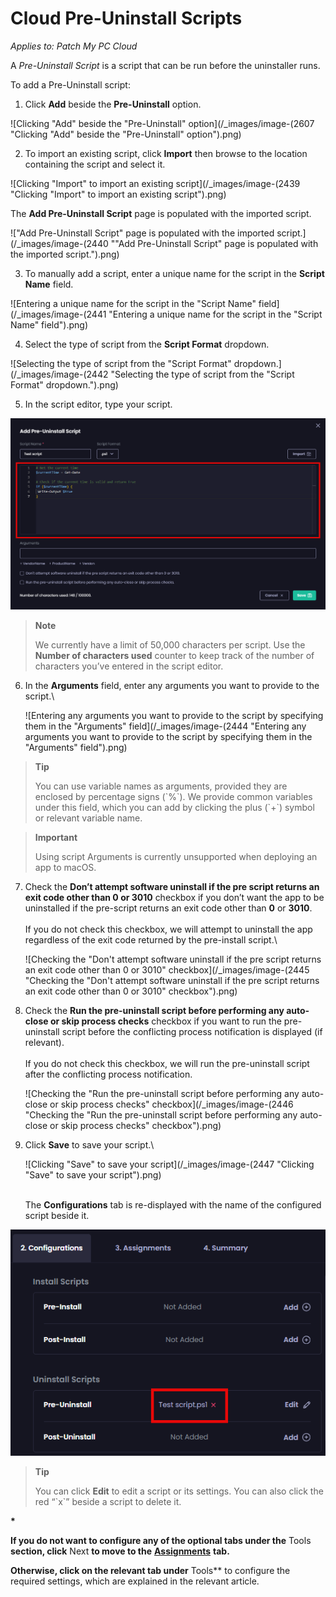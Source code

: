 # Cloud Pre-Uninstall Scripts

_Applies to: Patch My PC Cloud_

A _Pre-Uninstall Script_ is a script that can be run before the uninstaller runs.

To add a Pre-Uninstall script:

1. Click **Add** beside the **Pre-Uninstall** option.

![Clicking "Add" beside the "Pre-Uninstall" option](/_images/image-(2607 "Clicking \"Add\" beside the \"Pre-Uninstall\" option").png)

2. To import an existing script, click **Import** then browse to the location containing the script and select it.

![Clicking "Import" to import an existing script](/_images/image-(2439 "Clicking \"Import\" to import an existing script").png)

The **Add Pre-Uninstall Script** page is populated with the imported script.

!["Add Pre-Uninstall Script" page is populated with the imported script.](/_images/image-(2440 "\"Add Pre-Uninstall Script\" page is populated with the imported script.").png)

3. To manually add a script, enter a unique name for the script in the **Script Name** field.

![Entering a unique name for the script in the "Script Name" field](/_images/image-(2441 "Entering a unique name for the script in the \"Script Name\" field").png)

4. Select the type of script from the **Script Format** dropdown.

![Selecting the type of script from the "Script Format" dropdown.](/_images/image-(2442 "Selecting the type of script from the \"Script Format\" dropdown.").png)

5. In the script editor, type your script.

![](/_images/image-(2443).png)

> **Note**
>
> We currently have a limit of 50,000 characters per script. Use the **Number of characters used** counter to keep track of the number of characters you’ve entered in the script editor.

6.  In the **Arguments** field, enter any arguments you want to provide to the script.\\

    ![Entering any arguments you want to provide to the script by specifying them in the "Arguments" field](/_images/image-(2444 "Entering any arguments you want to provide to the script by specifying them in the \"Arguments\" field").png)

> **Tip**
>
> You can use variable names as arguments, provided they are enclosed by percentage signs (\`%\`). We provide common variables under this field, which you can add by clicking the plus (\`+\`) symbol or relevant variable name.

> **Important**
>
> Using script Arguments is currently unsupported when deploying an app to macOS.

7.  Check the **Don’t attempt software uninstall if the pre script returns an exit code other than 0 or 3010** checkbox if you don’t want the app to be uninstalled if the pre-script returns an exit code other than **0** or **3010**.\
    \
    If you do not check this checkbox, we will attempt to uninstall the app regardless of the exit code returned by the pre-install script.\\

    ![Checking the "Don't attempt software uninstall if the pre script returns an exit code other than 0 or 3010" checkbox](/_images/image-(2445 "Checking the \"Don't attempt software uninstall if the pre script returns an exit code other than 0 or 3010\" checkbox").png)
8.  Check the **Run the pre-uninstall script before performing any auto-close or skip process checks** checkbox if you want to run the pre-uninstall script before the conflicting process notification is displayed (if relevant).\
    \
    If you do not check this checkbox, we will run the pre-uninstall script after the conflicting process notification.

    ![Checking the "Run the pre-uninstall script before performing any auto-close or skip process checks" checkbox](/_images/image-(2446 "Checking the \"Run the pre-uninstall script before performing any auto-close or skip process checks\" checkbox").png)
9.  Click **Save** to save your script.\\

    ![Clicking "Save" to save your script](/_images/image-(2447 "Clicking \"Save\" to save your script").png)

    \
    The **Configurations** tab is re-displayed with the name of the configured script beside it.

![](/_images/image-(95).png)

> **Tip**
>
> You can click **Edit** to edit a script or its settings. You can also click the red “\`x\`” beside a script to delete it.

**\***

**If you do not want to configure any of the optional tabs under the** Tools **section, click** Next **to move to the** [**Assignments**](../../cloud-assignments-deployment-tab.md) **tab.**

**Otherwise, click on the relevant tab under** Tools\*\* to configure the required settings, which are explained in the relevant article.